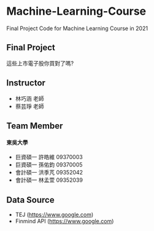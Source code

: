 # Machine-Learning-Course
Final Project Code for Machine Learning Course in 2021

## Final Project
這些上市電子股你買對了嗎?

## Instructor
* 林巧涵 老師
* 蔡芸琤 老師

## Team Member
#### 東吳大學
* 巨資碩一 許皓維 09370003
* 巨資碩一 孫佑鈞 09370005
* 會計碩一 洪季芃 09352042
* 會計碩一 林孟萱 09352039

## Data Source
* TEJ (https://www.google.com)
* Finmind API (https://www.google.com)
